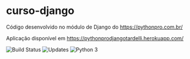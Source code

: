 # curso-django
Código desenvolvido no módulo de Django do https://pythonpro.com.br/

Aplicação disponível em https://pythonprodjangotardelli.herokuapp.com/

![Build Status](https://github.com/tiagotardelli/curso-django/actions/workflows/curso_django.yml/badge.svg)
![Updates](https://pyup.io/repos/github/tiagotardelli/curso-django/shield.svg)
![Python 3](https://pyup.io/repos/github/tiagotardelli/curso-django/python-3-shield.svg)